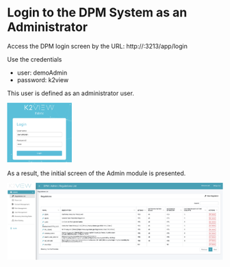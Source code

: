 # Login to the DPM System as an Administrator

Access the DPM login screen by the URL: http://<your ip address>:3213/app/login

Use the credentials 

- user: demoAdmin 
- password: k2view

This user  is defined as an administrator user. 

<img src="/articles/demo_project/DPM_Demo_Project/images/01_DSAR_Login_Admin.png" width="30%" height="30%">

As a result, the initial screen of the Admin module is presented. 
 
![image](/articles/demo_project/DPM_Demo_Project/images/01_DSAR_Regulation_list_screen.png)
